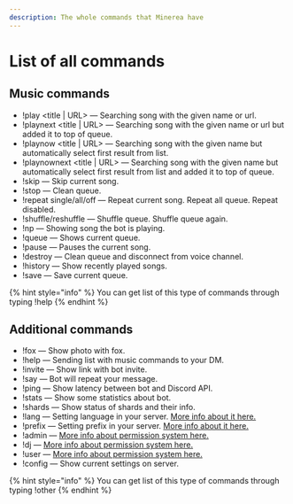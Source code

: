 ```yaml
---
description: The whole commands that Minerea have
---
```


# List of all commands

## Music commands

* !play \<title | URL> — Searching song with the given name or url.
* !playnext \<title | URL> — Searching song with the given name or url but added it to top of queue.
* !playnow \<title | URL> — Searching song with the given name but automatically select first result from list.
* !playnownext \<title | URL> — Searching song with the given name but automatically select first result from list and added it to top of queue.
* !skip — Skip current song.
* !stop — Clean queue.
* !repeat single/all/off — Repeat current song. Repeat all queue. Repeat disabled.
* !shuffle/reshuffle — Shuffle queue. Shuffle queue again.
* !np — Showing song the bot is playing.
* !queue — Shows current queue.
* !pause — Pauses the current song.
* !destroy — Clean queue and disconnect from voice channel.
* !history — Show recently played songs.
* !save — Save current queue.

{% hint style="info" %}
You can get list of this type of commands through typing !help
{% endhint %}

## Additional commands

* !fox — Show photo with fox.
* !help — Sending list with music commands to your DM.
* !invite — Show link with bot invite.
* !say — Bot will repeat your message.
* !ping — Show latency between bot and Discord API.
* !stats — Show some statistics about bot.
* !shards — Show status of shards and their info.
* !lang — Setting language in your server. [More info about it here.](changing-config.md#setting-language)
* !prefix — Setting prefix in your server. [More info about it here.](changing-config.md#setting-prefix)
* !admin — [More info about permission system here.](permission-system.md#admin-permission)
* !dj — [More info about permission system here.](permission-system.md#dj-permission)
* !user — [More info about permission system here.](permission-system.md#user-permission)
* !config — Show current settings on server.

{% hint style="info" %}
You can get list of this type of commands through typing !other
{% endhint %}
